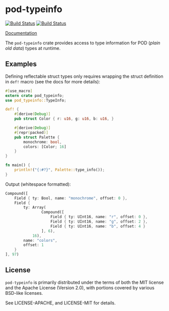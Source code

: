 # pod-typeinfo

[![Build Status](https://travis-ci.org/aldanor/pod-typeinfo.svg?branch=master)](https://travis-ci.org/aldanor/pod-typeinfo)
[![Build Status](https://ci.appveyor.com/api/projects/status/uh34kafh5qs458ue/branch/master?svg=true)](https://ci.appveyor.com/project/aldanor/pod-typeinfo)

[Documentation](http://ivansmirnov.io/pod-typeinfo/pod_typeinfo/index.html)

The `pod-typeinfo` crate provides access to type information for POD (*plain old data*)
types at runtime.

## Examples

Defining reflectable struct types only requires wrapping the struct definition in
`def!` macro (see the docs for more details):

```rust
#[use_macro]
extern crate pod_typeinfo;
use pod_typeinfo::TypeInfo;

def! {
    #[derive(Debug)]
    pub struct Color { r: u16, g: u16, b: u16, }

    #[derive(Debug)]
    #[repr(packed)]
    pub struct Palette {
        monochrome: bool,
        colors: [Color; 16]
    }
}

fn main() {
    println!("{:#?}", Palette::type_info());
}
```

Output (whitespace formatted):

```rust
Compound([
    Field { ty: Bool, name: "monochrome", offset: 0 },
    Field {
        ty: Array(
                Compound([
                    Field { ty: UInt16, name: "r", offset: 0 },
                    Field { ty: UInt16, name: "g", offset: 2 },
                    Field { ty: UInt16, name: "b", offset: 4 }
                ], 6),
            16),
        name: "colors",
        offset: 1
    }
], 97)
```

## License

`pod-typeinfo` is primarily distributed under the terms of both the MIT license and
the Apache License (Version 2.0), with portions covered by various BSD-like
licenses.

See LICENSE-APACHE, and LICENSE-MIT for details.
